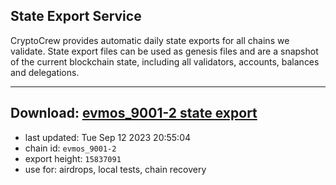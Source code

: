 ## State Export Service
CryptoCrew provides automatic daily state exports for all chains we validate. State export files can be used as genesis files and are a snapshot of the current blockchain state, including all validators, accounts, balances and delegations.

---
**Download: [evmos_9001-2 state export](https://dl.ccvalidators.com/SERVICE/evmos/evmos_9001-2_export_15837091.json)**
---

- last updated: Tue Sep 12 2023 20:55:04
- chain id: `evmos_9001-2`
- export height: `15837091`
- use for: airdrops, local tests, chain recovery
